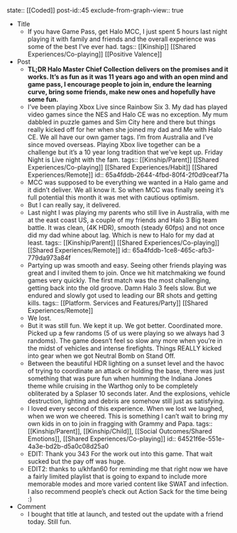 state:: [[Coded]]
post-id::45
exclude-from-graph-view:: true

- Title
	- If you have Game Pass, get Halo MCC, I just spent 5 hours last night playing it with family and friends and the overall experience was some of the best I’ve ever had.
	  tags:: [[Kinship]] [[Shared Experiences/Co-playing]] [[Positive Valence]]
- Post
	- **TL;DR Halo Master Chief Collection delivers on the promises and it works. It’s as fun as it was 11 years ago and with an open mind and game pass, I encourage people to join in, endure the learning curve, bring some friends, make new ones and hopefully have some fun.**
	- I’ve been playing Xbox Live since Rainbow Six 3. My dad has played video games since the NES and Halo CE was no exception. My mum dabbled in puzzle games and Sim City here and there but things really kicked off for her when she joined my dad and Me with Halo CE. We all have our own gamer tags. I’m from Australia and I’ve since moved overseas. Playing Xbox live together can be a challenge but it’s a 10 year long tradition that we’ve kept up. Friday Night is Live night with the fam.
	  tags:: [[Kinship/Parent]] [[Shared Experiences/Co-playing]] [[Shared Experiences/Habit]] [[Shared Experiences/Remote]]
	  id:: 65a4fddb-2644-4fbd-80f4-2f0d9ceaf71a
	- MCC was supposed to be everything we wanted in a Halo game and it didn’t deliver. We all know it. So when MCC was finally seeing it’s full potential this month it was met with cautious optimism.
	- But I can really say, it delivered.
	- Last night I was playing my parents who still live in Australia, with me at the east coast US, a couple of my friends and Halo 3 Big team battle. It was clean, (4K HDR), smooth (steady 60fps) and not once did my dad whine about lag. Which is new to Halo for my dad at least.
	  tags:: [[Kinship/Parent]] [[Shared Experiences/Co-playing]] [[Shared Experiences/Remote]]
	  id:: 65a4fddb-1ce8-465c-afb3-779da973a84f
	- Partying up was smooth and easy. Seeing other friends playing was great and I invited them to join. Once we hit matchmaking we found games very quickly. The first match was the most challenging, getting back into the old groove. Damn Halo 3 feels slow. But we endured and slowly got used to leading our BR shots and getting kills.
	  tags:: [[Platform. Services and Features/Party]] [[Shared Experiences/Remote]]
	- We lost.
	- But it was still fun. We kept it up. We got better. Coordinated more. Picked up a few randoms (5 of us were playing so we always had 3 randoms). The game doesn’t feel so slow any more when you’re in the midst of vehicles and intense firefights. Things REALLY kicked into gear when we got Neutral Bomb on Stand Off.
	- Between the beautiful HDR lighting on a sunset level and the havoc of trying to coordinate an attack or holding the base, there was just something that was pure fun when humming the Indiana Jones theme while cruising in the Warthog only to be completely obliterated by a Splaser 10 seconds later. And the explosions, vehicle destruction, lighting and debris are somehow still just as satisfying.
	- I loved every second of this experience. When we lost we laughed, when we won we cheered. This is something I can’t wait to bring my own kids in on to join in fragging with Grammy and Papa.
	  tags:: [[Kinship/Parent]], [[Kinship/Child]], [[Social Outcomes/Shared Emotions]], [[Shared Experiences/Co-playing]]
	  id:: 64521f6e-551e-4a3e-bd2b-d5a0c08d25a0
	- EDIT: Thank you 343 For the work out into this game. That wait sucked but the pay off was huge.
	- EDIT2: thanks to u/khfan60 for reminding me that right now we have a fairly limited playlist that is going to expand to include more memorable modes and more varied content like SWAT and infection. I also recommend people’s check out Action Sack for the time being :)
- Comment
	- I bought that title at launch, and tested out the update with a friend today. Still fun.
